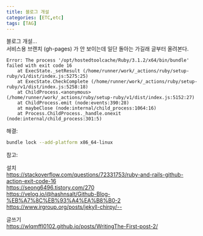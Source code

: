 ```yaml
---
title: 블로그 개설
categories: [ETC,etc]
tags: [TAG]     
---
```



블로그 개설...   
서비스용 브랜치 (gh-pages) 가 안 보이는데 일단 돌아는 가길래 글부터 올려본다.    

    Error: The process '/opt/hostedtoolcache/Ruby/3.1.2/x64/bin/bundle' failed with exit code 16
		at ExecState._setResult (/home/runner/work/_actions/ruby/setup-ruby/v1/dist/index.js:5275:25)
		at ExecState.CheckComplete (/home/runner/work/_actions/ruby/setup-ruby/v1/dist/index.js:5258:18)
		at ChildProcess.<anonymous> (/home/runner/work/_actions/ruby/setup-ruby/v1/dist/index.js:5152:27)
		at ChildProcess.emit (node:events:390:28)
		at maybeClose (node:internal/child_process:1064:16)
		at Process.ChildProcess._handle.onexit (node:internal/child_process:301:5)

해결:		 
```sh
bundle lock --add-platform x86_64-linux 
```


참고:  

 설치   
 https://stackoverflow.com/questions/72331753/ruby-and-rails-github-action-exit-code-16   
 https://seong6496.tistory.com/270   
 https://velog.io/@hashnsalt/Github-Blog-%EB%A7%8C%EB%93%A4%EA%B8%B0-2   
 https://www.irgroup.org/posts/jekyll-chirpy/--   
 
 글쓰기   
 https://wlqmffl0102.github.io/posts/WritingThe-First-post-2/
